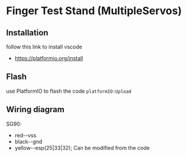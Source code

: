 # Finger Test Stand (MultipleServos)
## Installation
follow this link to install vscode 
+ https://platformio.org/install

## Flash
use PlatformIO to flash the code
`platformIO:Upload`

## Wiring diagram
SG90:
+ red--vss
+ black--gnd
+ yellow--esp(25|33|32); Can be modified from the code